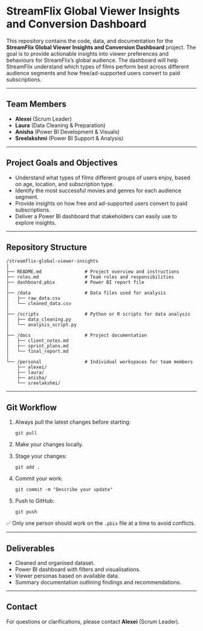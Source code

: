 # StreamFlix Global Viewer Insights and Conversion Dashboard

This repository contains the code, data, and documentation for the **StreamFlix Global Viewer Insights and Conversion Dashboard** project. The goal is to provide actionable insights into viewer preferences and behaviours for StreamFlix’s global audience. The dashboard will help StreamFlix understand which types of films perform best across different audience segments and how free/ad-supported users convert to paid subscriptions.

---

## Team Members

- **Alexei** (Scrum Leader)
- **Laura** (Data Cleaning & Preparation)
- **Anisha** (Power BI Development & Visuals)
- **Sreelakshmi** (Power BI Support & Analysis)

---

## Project Goals and Objectives

- Understand what types of films different groups of users enjoy, based on age, location, and subscription type.
- Identify the most successful movies and genres for each audience segment.
- Provide insights on how free and ad-supported users convert to paid subscriptions.
- Deliver a Power BI dashboard that stakeholders can easily use to explore insights.

---

## Repository Structure

```
/streamflix-global-viewer-insights
│
├── README.md                # Project overview and instructions
├── roles.md                 # Team roles and responsibilities
├── dashboard.pbix           # Power BI report file
│
├── /data                    # Data files used for analysis
│   ├── raw_data.csv
│   └── cleaned_data.csv
│
├── /scripts                 # Python or R scripts for data analysis
│   ├── data_cleaning.py
│   └── analysis_script.py
│
├── /docs                    # Project documentation
│   ├── client_notes.md
│   ├── sprint_plans.md
│   └── final_report.md
│
└── /personal                # Individual workspaces for team members
    ├── alexei/
    ├── laura/
    ├── anisha/
    └── sreelakshmi/
```

---

## Git Workflow

1. Always pull the latest changes before starting:
   ```
   git pull
   ```

2. Make your changes locally.

3. Stage your changes:
   ```
   git add .
   ```

4. Commit your work:
   ```
   git commit -m "Describe your update"
   ```

5. Push to GitHub:
   ```
   git push
   ```

✅ Only one person should work on the `.pbix` file at a time to avoid conflicts.  

---

## Deliverables

- Cleaned and organised dataset.
- Power BI dashboard with filters and visualisations.
- Viewer personas based on available data.
- Summary documentation outlining findings and recommendations.

---

## Contact

For questions or clarifications, please contact **Alexei** (Scrum Leader).


